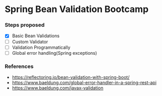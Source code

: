 # Spring Bean Validation Bootcamp

### Steps proposed
-[x] Basic Bean Validations
-[ ] Custom Validator
-[ ] Validation Programmatically   
-[ ] Global error handling(Spring exceptions) 

### References
- https://reflectoring.io/bean-validation-with-spring-boot/
- https://www.baeldung.com/global-error-handler-in-a-spring-rest-api
- https://www.baeldung.com/javax-validation